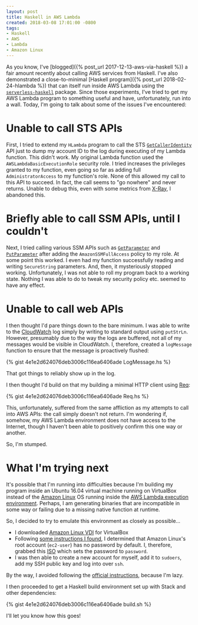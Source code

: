 ```yaml
---
layout: post
title: Haskell in AWS Lambda
created: 2018-03-08 17:01:00 -0800
tags:
- Haskell
- AWS
- Lambda
- Amazon Linux
---
```

As you know, I've [blogged]({% post_url 2017-12-13-aws-via-haskell %}) a fair amount recently about calling AWS services from Haskell. I've also demonstrated a close-to-minimal [Haskell program]({% post_url 2018-02-24-hlambda %}) that can itself run inside AWS Lambda using the [`serverless-haskell`][serverless-haskell] package. Since those experiments, I've tried to get my AWS Lambda program to something useful and have, unfortunately, run into a wall. Today, I'm going to talk about some of the issues I've encountered:

# Unable to call STS APIs

First, I tried to extend my `HLambda` program to call the STS [`GetCallerIdentity`][aws-sts-GetCallerIdentity] API just to dump my account ID to the log during executing of my Lambda function. This didn't work. My original Lambda function used the `AWSLambdaBasicExecutionRole` security role. I tried increases the privileges granted to my function, even going so far as adding full `AdministratorAccess` to my function's role. None of this allowed my call to this API to succeed. In fact, the call seems to "go nowhere" and never returns. Unable to debug this, even with some metrics from [X-Ray][x-ray], I abandoned this.

# Briefly able to call SSM APIs, until I couldn't

Next, I tried calling various SSM APIs such as [`GetParameter`][aws-ssm-GetParameter] and [`PutParameter`][aws-ssm-PutParameter] after adding the `AmazonSSMFullAccess` policy to my role. At some point this worked. I even had my function successfully reading and writing `SecureString` parameters. And, then, it mysteriously stopped working. Unfortunately, I was not able to roll my program back to a working state. Nothing I was able to do to tweak my security policy etc. seemed to have any effect.

# Unable to call web APIs

I then thought I'd pare things down to the bare minimum. I was able to write to the [CloudWatch][cloudwatch] log simply by writing to standard output using `putStrLn`. However, presumably due to the way the logs are buffered, not all of my messages would be visible in CloudWatch. I, therefore, created a `logMessage` function to ensure that the message is proactively flushed:

{% gist 4e1e2d624076deb3006c116ea6406ade LogMessage.hs %}

That got things to reliably show up in the log.

I then thought I'd build on that my building a minimal HTTP client using [Req][req]:

{% gist 4e1e2d624076deb3006c116ea6406ade Req.hs %}

This, unfortunately, suffered from the same affliction as my attempts to call into AWS APIs: the call simply doesn't not return. I'm wondering if, somehow, my AWS Lambda environment does not have access to the Internet, though I haven't been able to positively confirm this one way or another.

So, I'm stumped.

# What I'm trying next

It's possible that I'm running into difficulties because I'm building my program inside an Ubuntu 16.04 virtual machine running on VirtualBox instead of the [Amazon Linux][amazon-linux] OS running inside the [AWS Lambda execution environment][aws-lambda-env]. Perhaps, I am generating binaries that are incompatible in some way or failing due to a missing native function at runtime.

So, I decided to try to emulate this environment as closely as possible&hellip;

* I downloaded [Amazon Linux VDI][amazon-linux-download] for VirtualBox
* Following [some instructions I found][superuser-article], I determined that Amazon Linux's root account (`ec2-user`) has no password by default. I, therefore, grabbed this [ISO][init-iso] which sets the password to `password`.
* I was then able to create a new account for myself, add it to `sudoers`, add my SSH public key and log into over `ssh`.

By the way, I avoided following the [official instructions][amazon-linux-setup], because I'm lazy.

I then proceeded to get a Haskell build environment set up with Stack and other dependencies:

{% gist 4e1e2d624076deb3006c116ea6406ade build.sh %}

I'll let you know how this goes!

[amazon-linux]: https://aws.amazon.com/amazon-linux-ami/
[amazon-linux-download]: https://cdn.amazonlinux.com/os-images/2017.12.0.20180222/virtualbox/
[amazon-linux-setup]: https://docs.aws.amazon.com/AWSEC2/latest/UserGuide/amazon-linux-2-virtual-machine.html
[aws-lambda-env]: [https://docs.aws.amazon.com/lambda/latest/dg/current-supported-versions.html]
[aws-ssm-GetParameter]: https://docs.aws.amazon.com/systems-manager/latest/APIReference/API_GetParameter.html
[aws-ssm-PutParameter]: https://docs.aws.amazon.com/systems-manager/latest/APIReference/API_PutParameter.html
[aws-sts-GetCallerIdentity]: https://docs.aws.amazon.com/STS/latest/APIReference/API_GetCallerIdentity.html
[cloudwatch]: https://aws.amazon.com/cloudwatch/
[init-iso]: http://nerdland.info/init.iso
[req]: https://hackage.haskell.org/package/req
[serverless-haskell]: https://hackage.haskell.org/package/serverless-haskell
[superuser-article]: https://superuser.com/questions/1048091/can-i-install-ec2-amazon-linux-os-locally-on-virtual-machine
[x-ray]: https://aws.amazon.com/xray/
